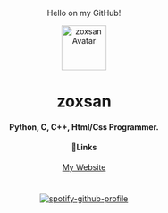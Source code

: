 <div align="center">
<p>Hello on my GitHub!</p>
    <img src="https://media.discordapp.net/attachments/914618962334076938/1067881514244788275/Screenshot_121.png" alt="zoxsan Avatar" width="80" height="80">
  </a>
  <h1 align="center">zoxsan</h1>
<h4>Python, C, C++, Html/Css Programmer. </h4>
<h4>🔗Links</h4>
<a href="https://zoxsan.ml">My Website</a><br>


#
[![spotify-github-profile](https://spotify-github-profile.vercel.app/api/view?uid=31em6v4262e3p72vn3oiqved3zbq&cover_image=false&theme=default&show_offline=false&background_color=121212&bar_color=53b14f&bar_color_cover=false)](https://spotify-github-profile.vercel.app/api/view?uid=31em6v4262e3p72vn3oiqved3zbq&redirect=true)
